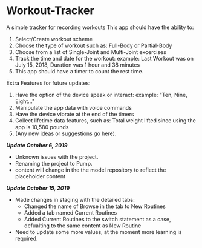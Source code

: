 # Workout-Tracker
A simple tracker for recording workouts
This app should have the ability to:
1. Select/Create workout scheme
2. Choose the type of workout such as: Full-Body or Partial-Body
3. Choose from a list of Single-Joint and Multi-Joint excercises
4. Track the time and date for the workout: example: Last Workout was on July 15, 2018, Duration was 1 hour and 38 minutes
5. This app should have a timer to count the rest time.

Extra Features for future updates:
1. Have the option of the device speak or interact: example: "Ten, Nine, Eight..."
2. Manipulate the app data with voice commands
3. Have the device vibrate at the end of the timers
4. Collect lifetime data features, such as: Total weight lifted since using the app is 10,580 pounds
5. (Any new ideas or suggestions go here).

***Update October 6, 2019***
* Unknown issues with the project. 
* Renaming the project to Pump.
* content will change in the the model repository to reflect the placeholder content 

***Update October 15, 2019***
* Made changes in staging with the detailed tabs:
  * Changed the name of Browse in the tab to New Routines
  * Added a tab named Current Routines
  * Added Current Routines to the switch statement as a case, defualting to the same content as New Routine
* Need to update some more values, at the moment more learning is required.

